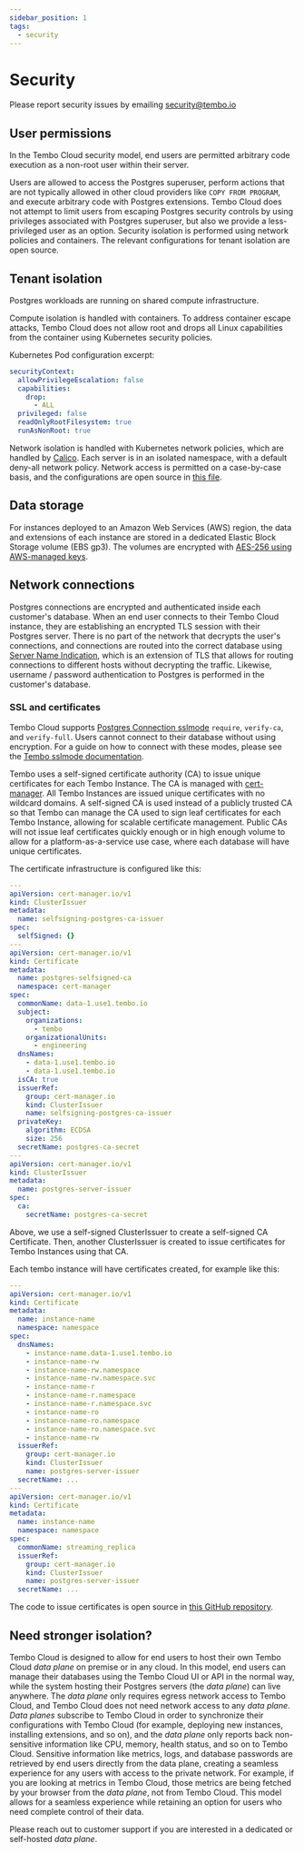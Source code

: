 ```yaml
---
sidebar_position: 1
tags:
  - security
---
```


# Security

Please report security issues by emailing security@tembo.io

## User permissions

In the Tembo Cloud security model, end users are permitted arbitrary code execution as a non-root user within their server.

Users are allowed to access the Postgres superuser, perform actions that are not typically allowed in other cloud providers like `COPY FROM PROGRAM`, and execute arbitrary code with Postgres extensions. Tembo Cloud does not attempt to limit users from escaping Postgres security controls by using privileges associated with Postgres superuser, but also we provide a less-privileged user as an option. Security isolation is performed using network policies and containers. The relevant configurations for tenant isolation are open source.

## Tenant isolation

Postgres workloads are running on shared compute infrastructure.

Compute isolation is handled with containers. To address container escape attacks, Tembo Cloud does not allow root and drops all Linux capabilities from the container using Kubernetes security policies.

Kubernetes Pod configuration excerpt:

```yaml
securityContext:
  allowPrivilegeEscalation: false
  capabilities:
    drop:
      - ALL
  privileged: false
  readOnlyRootFilesystem: true
  runAsNonRoot: true
```

Network isolation is handled with Kubernetes network policies, which are handled by [Calico](https://docs.tigera.io/calico/latest/reference/installation/api). Each server is in an isolated namespace, with a default deny-all network policy. Network access is permitted on a case-by-case basis, and the configurations are open source in [this file](https://github.com/tembo-io/tembo-stacks/blob/main/tembo-operator/src/network_policies.rs).

## Data storage

For instances deployed to an Amazon Web Services (AWS) region, the data and extensions of each instance are stored in a dedicated Elastic Block Storage volume (EBS gp3). The volumes are encrypted with [AES-256 using AWS-managed keys](https://docs.aws.amazon.com/AWSEC2/latest/UserGuide/EBSEncryption.html).

## Network connections

Postgres connections are encrypted and authenticated inside each customer's database. When an end user connects to their Tembo Cloud instance, they are establishing an encrypted TLS session with their Postgres server. There is no part of the network that decrypts the user's connections, and connections are routed into the correct database using [Server Name Indication](https://https.cio.gov/sni/), which is an extension of TLS that allows for routing connections to different hosts without decrypting the traffic. Likewise, username / password authentication to Postgres is performed in the customer's database.

### SSL and certificates

Tembo Cloud supports [Postgres Connection sslmode](https://www.postgresql.org/docs/current/libpq-ssl.html) `require`, `verify-ca`, and `verify-full`. Users cannot connect to their database without using encryption. For a guide on how to connect with these modes, please see the [Tembo sslmode documentation](/docs/tembo-cloud/security-and-authentication/connecting-with-stronger-sslmode).

Tembo uses a self-signed certificate authority (CA) to issue unique certificates for each Tembo Instance. The CA is managed with [cert-manager](https://cert-manager.io/). All Tembo Instances are issued unique certificates with no wildcard domains. A self-signed CA is used instead of a publicly trusted CA so that Tembo can manage the CA used to sign leaf certificates for each Tembo Instance, allowing for scalable certificate management. Public CAs will not issue leaf certificates quickly enough or in high enough volume to allow for a platform-as-a-service use case, where each database will have unique certificates.

The certificate infrastructure is configured like this:

```yaml
---
apiVersion: cert-manager.io/v1
kind: ClusterIssuer
metadata:
  name: selfsigning-postgres-ca-issuer
spec:
  selfSigned: {}
---
apiVersion: cert-manager.io/v1
kind: Certificate
metadata:
  name: postgres-selfsigned-ca
  namespace: cert-manager
spec:
  commonName: data-1.use1.tembo.io
  subject:
    organizations:
      - tembo
    organizationalUnits:
      - engineering
  dnsNames:
    - data-1.use1.tembo.io
    - data-1.use1.tembo.io
  isCA: true
  issuerRef:
    group: cert-manager.io
    kind: ClusterIssuer
    name: selfsigning-postgres-ca-issuer
  privateKey:
    algorithm: ECDSA
    size: 256
  secretName: postgres-ca-secret
---
apiVersion: cert-manager.io/v1
kind: ClusterIssuer
metadata:
  name: postgres-server-issuer
spec:
  ca:
    secretName: postgres-ca-secret
```

Above, we use a self-signed ClusterIssuer to create a self-signed CA Certificate. Then, another ClusterIssuer is created to issue certificates for Tembo Instances using that CA.

Each tembo instance will have certificates created, for example like this:

```yaml
---
apiVersion: cert-manager.io/v1
kind: Certificate
metadata:
  name: instance-name
  namespace: namespace
spec:
  dnsNames:
    - instance-name.data-1.use1.tembo.io
    - instance-name-rw
    - instance-name-rw.namespace
    - instance-name-rw.namespace.svc
    - instance-name-r
    - instance-name-r.namespace
    - instance-name-r.namespace.svc
    - instance-name-ro
    - instance-name-ro.namespace
    - instance-name-ro.namespace.svc
    - instance-name-rw
  issuerRef:
    group: cert-manager.io
    kind: ClusterIssuer
    name: postgres-server-issuer
  secretName: ...
---
apiVersion: cert-manager.io/v1
kind: Certificate
metadata:
  name: instance-name
  namespace: namespace
spec:
  commonName: streaming_replica
  issuerRef:
    group: cert-manager.io
    kind: ClusterIssuer
    name: postgres-server-issuer
  secretName: ...
```

The code to issue certificates is open source in [this GitHub repository](https://github.com/tembo-io/tembo-stacks).

## Need stronger isolation?

Tembo Cloud is designed to allow for end users to host their own Tembo Cloud _data plane_ on premise or in any cloud. In this model, end users can manage their databases using the Tembo Cloud UI or API in the normal way, while the system hosting their Postgres servers (the _data plane_) can live anywhere. The _data plane_ only requires egress network access to Tembo Cloud, and Tembo Cloud does not need network access to any _data plane_. _Data planes_ subscribe to Tembo Cloud in order to synchronize their configurations with Tembo Cloud (for example, deploying new instances, installing extensions, and so on), and the _data plane_ only reports back non-sensitive information like CPU, memory, health status, and so on to Tembo Cloud. Sensitive information like metrics, logs, and database passwords are retrieved by end users directly from the data plane, creating a seamless experience for any users with access to the private network. For example, if you are looking at metrics in Tembo Cloud, those metrics are being fetched by your browser from the _data plane_, not from Tembo Cloud. This model allows for a seamless experience while retaining an option for users who need complete control of their data.

Please reach out to customer support if you are interested in a dedicated or self-hosted _data plane_.
